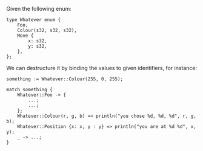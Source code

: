 Given the following enum:

```
type Whatever enum {
    Foo,
    Colour(s32, s32, s32),
    Move {
        x: s32,
        y: s32,
    },
};
```

We can destructure it by binding the values to given identifiers, for instance:

```
something := Whatever::Colour(255, 0, 255);

match something {
    Whatever::Foo -> {
        ...;
        ...;
    };
    Whatever::Colour(r, g, b) => println("you chose %d, %d, %d", r, g, b);
    Whatever::Position {x: x, y : y} => println("you are at %d %d", x, y);
    _ -> ...;
}
```